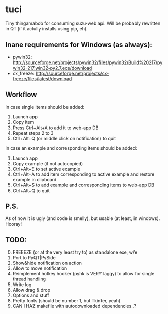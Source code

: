 tuci
====

Tiny thingamabob for consuming suzu-web api. Will be probably rewritten in QT (if it actully installs using pip, eh).

## Inane requirements for Windows (as always):

* pywin32: http://sourceforge.net/projects/pywin32/files/pywin32/Build%20217/pywin32-217.win32-py2.7.exe/download
* cx_freeze: http://sourceforge.net/projects/cx-freeze/files/latest/download

## Workflow

In case single items should be added:

1. Launch app
2. Copy item
3. Press Ctrl+Alt+A to add it to web-app DB
4. Repeat steps 2 to 3
5. Ctrl+Alt+Q (or middle click on notification) to quit

In case an example and corresponding items should be added:

1. Launch app
2. Copy example (if not autocopied)
3. Ctrl+Alt+E to set active example
4. Ctrl+Alt+A to add item corresponding to active example and restore example in clipboard
5. Ctrl+Alt+S to add example and corresponding items to web-app DB
6. Ctrl+Alt+Q to quit

## P.S.

As of now it is ugly (and code is smelly), but usable (at least, in windows). Hooray!

## TODO:

0. FREEEZE (or at the very least try to) as standalone exe, w/e
1. Port to PyQT|PySide
2. Show&hide notification on action
3. Allow to move notification
4. Reimplement hotkey hooker (pyhk is VERY laggy) to allow for single thread handling
5. Write log
6. Allow drag & drop
7. Options and stuff
8. Pretty fonts (should be number 1, but Tkinter, yeah)
9. CAN I HAZ makefile with autodownloaded dependencies..?
